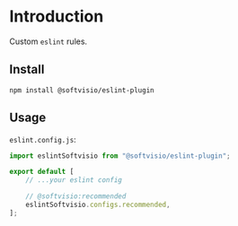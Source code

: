 # Introduction

Custom `eslint` rules.

## Install

```shell
npm install @softvisio/eslint-plugin
```

## Usage

`eslint.config.js`:

```javascript
import eslintSoftvisio from "@softvisio/eslint-plugin";

export default [
    // ...your eslint config

    // @softvisio:recommended
    eslintSoftvisio.configs.recommended,
];
```
